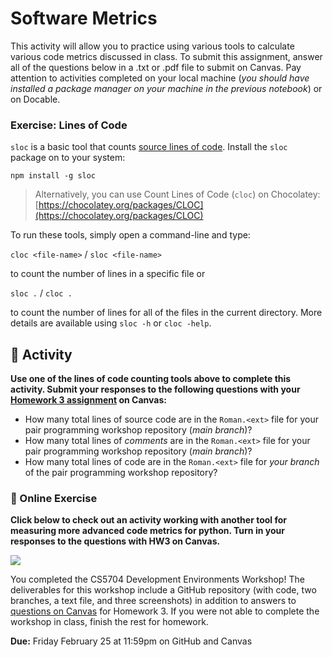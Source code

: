# Software Metrics

This activity will allow you to practice using various tools to calculate various code metrics discussed in class. To submit this assignment, answer all of the questions below in a .txt or .pdf file to submit on Canvas. Pay attention to activities completed on your local machine (_you should have installed a package manager on your machine in the previous notebook_) or on Docable.

### Exercise: Lines of Code

`sloc` is a basic tool that counts [source lines of code](https://www.npmjs.com/package/sloc). Install the `sloc` package on to your system:

`npm install -g sloc`

> Alternatively, you can use Count Lines of Code (`cloc`) on Chocolatey: [https://chocolatey.org/packages/CLOC](https://chocolatey.org/packages/CLOC)

To run these tools, simply open a command-line and type:

```cloc <file-name>``` / ```sloc <file-name>``` 

to count the number of lines in a specific file or

```sloc .``` / ```cloc .``` 

to count the number of lines for all of the files in the current directory. More details are available using `sloc -h` or `cloc -help`. 

## 📝 Activity

**Use one of the lines of code counting tools above to complete this activity. Submit your responses to the following questions with your [Homework 3 assignment](https://canvas.vt.edu/courses/145256/assignments/1384321) on Canvas:**

* How many total lines of source code are in the `Roman.<ext>` file for your pair programming workshop repository (_main branch_)?
* How many total lines of _comments_ are in the `Roman.<ext>` file for your pair programming workshop repository (_main branch_)?
* How many total lines of code are in the `Roman.<ext>` file for _your branch_ of the pair programming workshop repository?

### 📒 Online Exercise

**Click below to check out an activity working with another tool for measuring more advanced code metrics for python. Turn in your responses to the questions with HW3 on Canvas.**


<a href="https://devops.docable.cloud/dcbrown/v/620ec3c6a42d528cf97154a5">
<img src="resources/imgs/radon-preview.png">
</a>

You completed the CS5704 Development Environments Workshop! The deliverables for this workshop include a GitHub repository (with code, two branches, a text file, and three screenshots) in addition to answers to [questions on Canvas](https://canvas.vt.edu/courses/145256/assignments/1384321) for Homework 3. If you were not able to complete the workshop in class, finish the rest for homework.

**Due:** Friday February 25 at 11:59pm on GitHub and Canvas